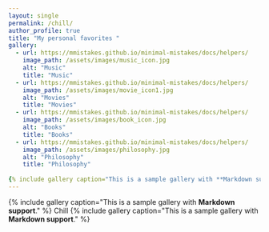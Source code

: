 ```yaml
---
layout: single
permalink: /chill/
author_profile: true
title: "My personal favorites "
gallery:
  - url: https://mmistakes.github.io/minimal-mistakes/docs/helpers/
    image_path: /assets/images/music_icon.jpg
    alt: "Music"
    title: "Music"
  - url: https://mmistakes.github.io/minimal-mistakes/docs/helpers/
    image_path: /assets/images/movie_icon1.jpg
    alt: "Movies"
    title: "Movies"
  - url: https://mmistakes.github.io/minimal-mistakes/docs/helpers/
    image_path: /assets/images/book_icon.jpg
    alt: "Books"
    title: "Books"
  - url: https://mmistakes.github.io/minimal-mistakes/docs/helpers/
    image_path: /assets/images/philosophy.jpg
    alt: "Philosophy"
    title: "Philosophy"
    
{% include gallery caption="This is a sample gallery with **Markdown support**." %}
---
```

{% include gallery caption="This is a sample gallery with **Markdown support**." %}
Chill
{% include gallery caption="This is a sample gallery with **Markdown support**." %}